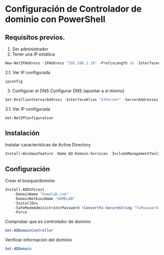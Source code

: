 # Configuración de Controlador de dominio con PowerShell

## Requisitos previos.
1. Ser administrador
2. Tener una IP estática
```powershell
New-NetIPAddress -IPAddress "192.168.1.10" -PrefixLength 24 -InterfaceAlias "Ethernet" -DefaultGateway "192.168.1.1"
````
   2.1. Ver IP configurada
```powershell
ipconfig
```
3. Configurar el DNS
Configurar DNS (apuntar a sí mismo)
```powershell
Set-DnsClientServerAddress -InterfaceAlias "Ethernet" -ServerAddresses "192.168.1.10"
````
   3.1. Ver IP configurada
```powershell
Get-NetIPConfiguration
```

## Instalación
Instalar características de Active Directory
```powershell
Install-WindowsFeature -Name AD-Domain-Services -IncludeManagementTools
```

## Configuración
Crear el bosque/dominio
```powershell
Install-ADDSForest 
    -DomainName "homelab.com" 
    -DomainNetbiosName "HOMELAB" 
    -InstallDns 
    -SafeModeAdministratorPassword (ConvertTo-SecureString "TuPassword123!" -AsPlainText -Force) 
    -Force
```
Comprobar que es controlador de dominio
```powershell
Get-ADDomainController
```
Verificar información del dominio
```powershell
Get-ADDomain
```




